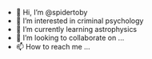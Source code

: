 - 👋 Hi, I’m @spidertoby
- 👀 I’m interested in criminal psychology
- 🌱 I’m currently learning astrophysics
- 💞️ I’m looking to collaborate on ...
- 📫 How to reach me ...

<!---
spidertoby/spidertoby is a ✨ special ✨ repository because its `README.md` (this file) appears on your GitHub profile.
You can click the Preview link to take a look at your changes.
--->
